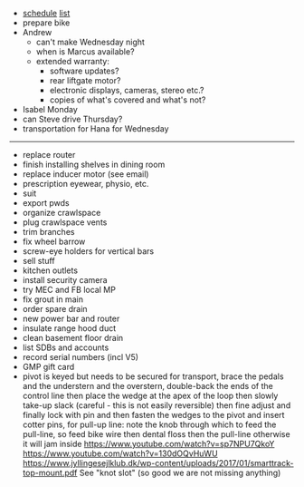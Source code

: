- [schedule](schedule.html) [list](list.html)
- prepare bike
- Andrew
  - can't make Wednesday night
  - when is Marcus available?
  - extended warranty:
    - software updates?
    - rear liftgate motor?
    - electronic displays, cameras, stereo etc.?
    - copies of what's covered and what's not?
- Isabel Monday
- can Steve drive Thursday?
- transportation for Hana for Wednesday
---
- replace router
- finish installing shelves in dining room
- replace inducer motor (see email)
- prescription eyewear, physio, etc.
- suit
- export pwds
- organize crawlspace
- plug crawlspace vents
- trim branches
- fix wheel barrow
- screw-eye holders for vertical bars
- sell stuff
- kitchen outlets
- install security camera
- try MEC and FB local MP
- fix grout in main
- order spare drain
- new power bar and router
- insulate range hood duct
- clean basement floor drain
- list SDBs and accounts
- record serial numbers (incl V5)
- GMP gift card
- pivot is keyed but needs to be secured for transport, brace the pedals and the understern and the overstern, double-back the ends of the control line then place the wedge at the apex of the loop then slowly take-up slack (careful - this is not easily reversible) then fine adjust and finally lock with pin and then fasten the wedges to the pivot and insert cotter pins, for pull-up line: note the knob through which to feed the pull-line, so feed bike wire then dental floss then the pull-line otherwise it will jam inside https://www.youtube.com/watch?v=sp7NPU7QkoY https://www.youtube.com/watch?v=130dOQvHuWU https://www.jyllingesejlklub.dk/wp-content/uploads/2017/01/smarttrack-top-mount.pdf See "knot slot" (so good we are not missing anything)
